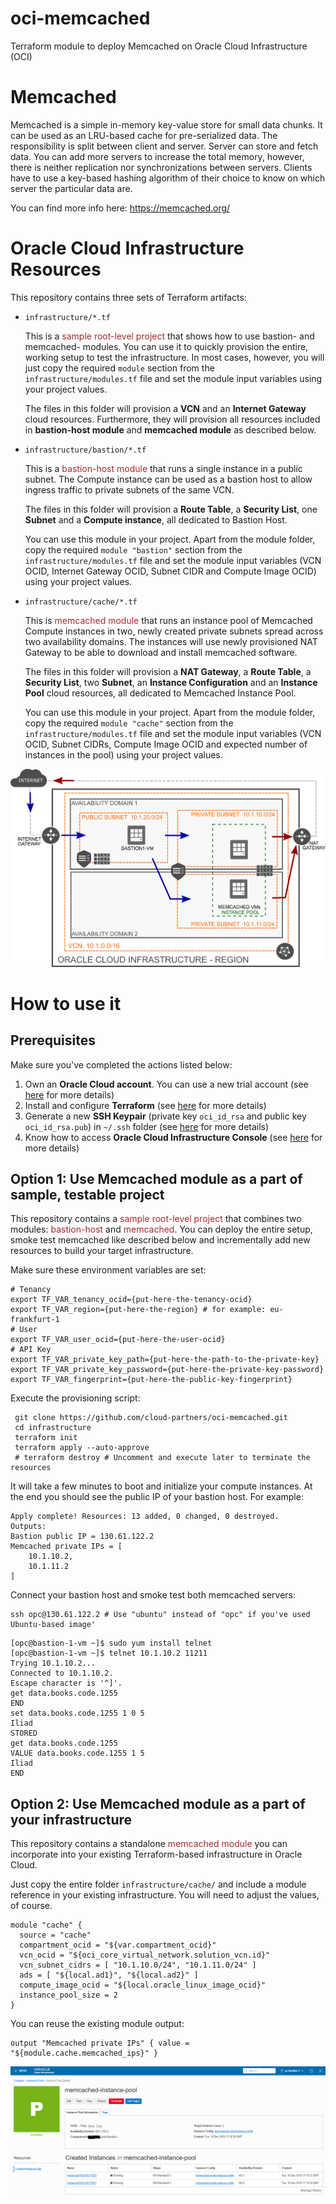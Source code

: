 # oci-memcached
Terraform module to deploy Memcached on Oracle Cloud Infrastructure (OCI)
# Memcached
Memcached is a simple in-memory key-value store for small data chunks. It can be used as an LRU-based cache for pre-serialized data. The responsibility is split between client and server. Server can store and fetch data. You can add more servers to increase the total memory, however, there is neither replication nor synchronizations between servers. Clients have to use a key-based hashing algorithm of their choice to know on which server the particular data are.

You can find more info here: https://memcached.org/

# Oracle Cloud Infrastructure Resources
This repository contains three sets of Terraform artifacts:

* `infrastructure/*.tf`

   This is a <span style="color:brown">sample root-level project</span> that shows how to use bastion- and memcached- modules. You can use it to quickly provision the entire, working setup to test the infrastructure. In most cases, however, you will just copy the required `module` section from the `infrastructure/modules.tf` file and set the module input variables using your project values.

   The files in this folder will provision a **VCN** and an **Internet Gateway** cloud resources. Furthermore, they will provision all resources included in **bastion-host module** and **memcached module** as described below.

* `infrastructure/bastion/*.tf`

  This is a <span style="color:brown">bastion-host module</span> that runs a single instance in a public subnet. The Compute instance can be used as a bastion host to allow ingress traffic to private subnets of the same VCN.

  The files in this folder will provision a **Route Table**, a **Security List**, one **Subnet** and a **Compute instance**, all dedicated to Bastion Host.

  You can use this module in your project. Apart from the module folder, copy the required `module "bastion"` section from the `infrastructure/modules.tf` file and set the module input variables (VCN OCID, Internet Gateway OCID, Subnet CIDR and Compute Image OCID) using your project values.

* `infrastructure/cache/*.tf`

  This is <span style="color:brown">memcached module</span> that runs an instance pool of Memcached Compute instances in two, newly created private subnets spread across two availability domains. The instances will use newly provisioned NAT Gateway to be able to download and install memcached software.

  The files in this folder will provision a **NAT Gateway**, a **Route Table**, a **Security List**, two **Subnet**, an **Instance Configuration** and an **Instance Pool** cloud resources, all dedicated to Memcached Instance Pool.

  You can use this module in your project. Apart from the module folder, copy the required `module "cache"` section from the `infrastructure/modules.tf` file and set the module input variables (VCN OCID, Subnet CIDRs, Compute Image OCID and expected number of instances in the pool) using your project values.

![](docs/architecture.oci.png)

# How to use it
## Prerequisites
Make sure you've completed the actions listed below:
1. Own an **Oracle Cloud account**. You can use a new trial account (see [here](https://cloudcomputingrecipes.com/2018/10/08/oci-1-cloud-account/) for more details)
2. Install and configure **Terraform** (see [here](https://cloudcomputingrecipes.com/2018/10/30/oci-7-terraform-setup/) for more details)
3. Generate a new **SSH Keypair** (private key `oci_id_rsa` and public key `oci_id_rsa.pub`) in `~/.ssh` folder (see [here](https://cloudcomputingrecipes.com/2018/10/21/ssh-keypair/) for more details)
4. Know how to access **Oracle Cloud Infrastructure Console** (see [here](https://cloudcomputingrecipes.com/2018/10/09/oci-2-access-oci-console/) for more details)

## Option 1: Use Memcached module as a part of sample, testable project
This repository contains a <span style="color:brown">sample root-level project</span> that combines two modules: <span style="color:brown">bastion-host</span> and <span style="color:brown">memcached</span>. You can deploy the entire setup, smoke test memcached like described below and incrementally add new resources to build your target infrastructure.

Make sure these environment variables are set:
```shell
# Tenancy
export TF_VAR_tenancy_ocid={put-here-the-tenancy-ocid}
export TF_VAR_region={put-here-the-region} # for example: eu-frankfurt-1
# User
export TF_VAR_user_ocid={put-here-the-user-ocid}
# API Key
export TF_VAR_private_key_path={put-here-the-path-to-the-private-key}
export TF_VAR_private_key_password={put-here-the-private-key-password}
export TF_VAR_fingerprint={put-here-the-public-key-fingerprint}
```
Execute the provisioning script:
```shell
 git clone https://github.com/cloud-partners/oci-memcached.git
 cd infrastructure
 terraform init
 terraform apply --auto-approve
 # terraform destroy # Uncomment and execute later to terminate the resources
```
It will take a few minutes to boot and initialize your compute instances. At the end you should see the public IP of your bastion host. For example:
```shell
Apply complete! Resources: 13 added, 0 changed, 0 destroyed.
Outputs:
Bastion public IP = 130.61.122.2
Memcached private IPs = [
    10.1.10.2,
    10.1.11.2
]
```
Connect your bastion host and smoke test both memcached servers:
```shell
ssh opc@130.61.122.2 # Use "ubuntu" instead of "opc" if you've used Ubuntu-based image'
```
```
[opc@bastion-1-vm ~]$ sudo yum install telnet
[opc@bastion-1-vm ~]$ telnet 10.1.10.2 11211
Trying 10.1.10.2...
Connected to 10.1.10.2.
Escape character is '^]'.
get data.books.code.1255
END
set data.books.code.1255 1 0 5
Iliad
STORED
get data.books.code.1255
VALUE data.books.code.1255 1 5
Iliad
END
```


## Option 2: Use Memcached module as a part of your infrastructure
This repository contains a standalone <span style="color:brown">memcached module</span> you can incorporate into your existing Terraform-based infrastructure in Oracle Cloud.

Just copy the entire folder `infrastructure/cache/` and include a module reference in your existing infrastructure. You will need to adjust the values, of course.
```
module "cache" {
  source = "cache"
  compartment_ocid = "${var.compartment_ocid}"
  vcn_ocid = "${oci_core_virtual_network.solution_vcn.id}"
  vcn_subnet_cidrs = [ "10.1.10.0/24", "10.1.11.0/24" ]
  ads = [ "${local.ad1}", "${local.ad2}" ]
  compute_image_ocid = "${local.oracle_linux_image_ocid}"
  instance_pool_size = 2
}
```
You can reuse the existing module output:
```
output "Memcached private IPs" { value = "${module.cache.memcached_ips}" }
```

![](docs/instance-pool-screen.png)
